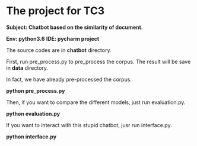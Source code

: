 # The project for TC3
<b>Subject: Chatbot based on the similarity of document.</b>

<b>Env: python3.6</b>
<b>IDE: pycharm project</b>

The source codes are in <b>chatbot</b> directory.

First, run pre_process.py to pre_process the corpus. The result will be save in <b>data</b> directory.

In fact, we have already pre-processed the corpus.

<b>python pre_process.py</b>

Then, if you want to compare the different models, just run evaluation.py.

<b>python evaluation.py</b>

If you want to interact with this stupid chatbot, jusr run interface.py.

<b>python interface.py</b>
